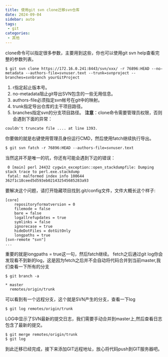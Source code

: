 ```yaml
---
title: 使用git svn clone迁移svn仓库
date: 2024-09-04
sidebar: auto
tags: 
 - git
categories:
 - 其他
---
```


clone命令可以指定很多参数，主要用到这些，你也可以使用git svn help查看完整的参数列表。
```git
$ git svn clone https://172.16.0.241:8443/svn/xxx/ -r 76896:HEAD --no-metadata --authors-file=svnuser.text --trunk=svnproject --branches=svnbranch yourGitProject
```
1. r指定起止版本号。
2. no-metadata阻止git导出SVN包含的一些无用信息。
3. authors-file必须指定svn帐号在git中的映射。
4. trunk指定导出仓库的主干项目路径。
5. branches指定svn的分支项目路径。
**注意**：clone命令需要管理员权限，否则会遇到下面的异常：
```git
couldn't truncate file .... at line 1393. 
```
你要做的就是右键使用管理员身份运行CMD，然后使用fatch继续执行导出。
```git
$ git svn fatch -r 76896:HEAD --authors-file=svnuser.text
```
当然这并不是唯一的坑，你还有可能会遇到下边的错误：
```git
 0 [main] perl 24432 cygwin_exception::open_stackdumpfile: Dumping stack trace to perl.exe.stackdump
 fatal: malformed index info 100644 362f1c18ceed5d593eb021432545685283a93 
```
要解决这个问题，请打开隐藏项目找到.git/config文件，文件大概长这个样子:
```git
[core]
	repositoryformatversion = 0
	filemode = false
	bare = false
	logallrefupdates = true
	symlinks = false
	ignorecase = true
	hideDotFiles = dotGitOnly
	longpaths = true
[svn-remote "svn"]
...
```
重要的就是longpaths = true这一句，然后fatch继续。
fetch之后通过git log你会发现看不到新的log，这是因为fetch之后并不会自动将代码合并到当前master,我们查看一下所有的分支
```git
$ git branch -a

* master
  remotes/origin/trunk
```
可以看到有一个远程分支，这个就是SVN产生的分支，查看一下log
```git
$ git log remotes/origin/trunk
```
LOG中显示了SVN最新的提交日志，我们需要手动合并到master上,然后查看日志包含了最新的提交。
```git
$ git merge remotes/origin/trunk
$ git log
```
到此迁移已经完成，接下来添加GIT远程地址，放心将代码push到GIT服务器吧。
